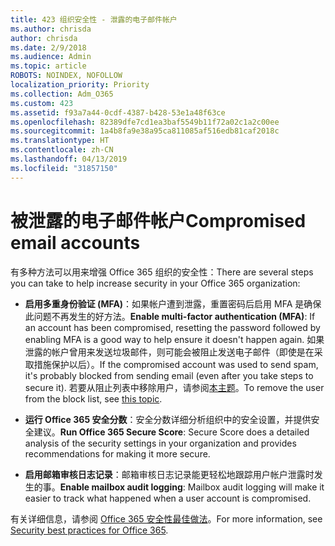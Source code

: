 ```yaml
---
title: 423 组织安全性 - 泄露的电子邮件帐户
ms.author: chrisda
author: chrisda
ms.date: 2/9/2018
ms.audience: Admin
ms.topic: article
ROBOTS: NOINDEX, NOFOLLOW
localization_priority: Priority
ms.collection: Adm_O365
ms.custom: 423
ms.assetid: f93a7a44-0cdf-4387-b428-53e1a48f63ce
ms.openlocfilehash: 82389dfe7cd1ea3baf5549b11f72a02c1a2c00ee
ms.sourcegitcommit: 1a4b8fa9e38a95ca811085af516edb81caf2018c
ms.translationtype: HT
ms.contentlocale: zh-CN
ms.lasthandoff: 04/13/2019
ms.locfileid: "31857150"
---
```

# <a name="compromised-email-accounts"></a><span data-ttu-id="fd07e-102">被泄露的电子邮件帐户</span><span class="sxs-lookup"><span data-stu-id="fd07e-102">Compromised email accounts</span></span>

<span data-ttu-id="fd07e-103">有多种方法可以用来增强 Office 365 组织的安全性：</span><span class="sxs-lookup"><span data-stu-id="fd07e-103">There are several steps you can take to help increase security in your Office 365 organization:</span></span>

- <span data-ttu-id="fd07e-104">**启用多重身份验证 (MFA)**：如果帐户遭到泄露，重置密码后启用 MFA 是确保此问题不再发生的好方法。</span><span class="sxs-lookup"><span data-stu-id="fd07e-104">**Enable multi-factor authentication (MFA)**: If an account has been compromised, resetting the password followed by enabling MFA is a good way to help ensure it doesn't happen again.</span></span> <span data-ttu-id="fd07e-105">如果泄露的帐户曾用来发送垃圾邮件，则可能会被阻止发送电子邮件（即使是在采取措施保护以后）。</span><span class="sxs-lookup"><span data-stu-id="fd07e-105">If the compromised account was used to send spam, it's probably blocked from sending email (even after you take steps to secure it).</span></span> <span data-ttu-id="fd07e-106">若要从阻止列表中移除用户，请参阅[本主题](https://technet.microsoft.com/library/ms.exch.eac.actioncenter.aspx)。</span><span class="sxs-lookup"><span data-stu-id="fd07e-106">To remove the user from the block list, see [this topic](https://technet.microsoft.com/library/ms.exch.eac.actioncenter.aspx).</span></span>

- <span data-ttu-id="fd07e-107">**运行 Office 365 安全分数**：安全分数详细分析组织中的安全设置，并提供安全建议。</span><span class="sxs-lookup"><span data-stu-id="fd07e-107">**Run Office 365 Secure Score**: Secure Score does a detailed analysis of the security settings in your organization and provides recommendations for making it more secure.</span></span>

- <span data-ttu-id="fd07e-108">**启用邮箱审核日志记录**：邮箱审核日志记录能更轻松地跟踪用户帐户泄露时发生的事。</span><span class="sxs-lookup"><span data-stu-id="fd07e-108">**Enable mailbox audit logging**: Mailbox audit logging will make it easier to track what happened when a user account is compromised.</span></span>

<span data-ttu-id="fd07e-109">有关详细信息，请参阅 [Office 365 安全性最佳做法](https://support.office.com/article/9295e396-e53d-49b9-ae9b-0b5828cdedc3.aspx)。</span><span class="sxs-lookup"><span data-stu-id="fd07e-109">For more information, see [Security best practices for Office 365](https://support.office.com/article/9295e396-e53d-49b9-ae9b-0b5828cdedc3.aspx).</span></span>
